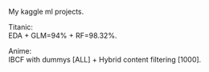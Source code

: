 My kaggle ml projects.

Titanic:  
EDA + GLM=94% + RF=98.32%.

Anime:  
IBCF with dummys [ALL] + Hybrid content filtering [1000].
